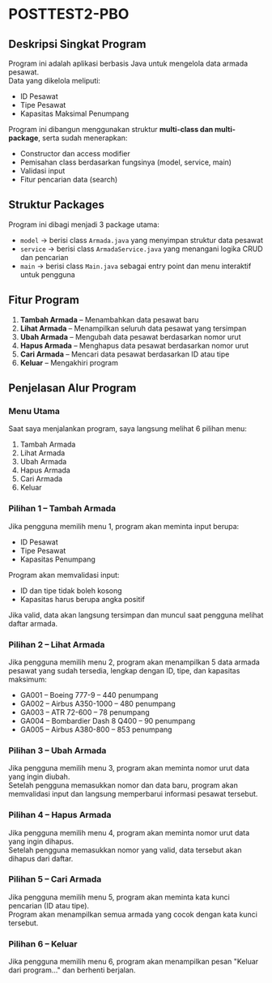 # POSTTEST2-PBO

## Deskripsi Singkat Program
Program ini adalah aplikasi berbasis Java untuk mengelola data armada pesawat.  
Data yang dikelola meliputi:

- ID Pesawat  
- Tipe Pesawat  
- Kapasitas Maksimal Penumpang  

Program ini dibangun menggunakan struktur **multi-class dan multi-package**, serta sudah menerapkan:

- Constructor dan access modifier  
- Pemisahan class berdasarkan fungsinya (model, service, main)  
- Validasi input  
- Fitur pencarian data (search)

## Struktur Packages
Program ini dibagi menjadi 3 package utama:

- `model` → berisi class `Armada.java` yang menyimpan struktur data pesawat  
- `service` → berisi class `ArmadaService.java` yang menangani logika CRUD dan pencarian  
- `main` → berisi class `Main.java` sebagai entry point dan menu interaktif untuk pengguna

## Fitur Program
1. **Tambah Armada** – Menambahkan data pesawat baru  
2. **Lihat Armada** – Menampilkan seluruh data pesawat yang tersimpan  
3. **Ubah Armada** – Mengubah data pesawat berdasarkan nomor urut  
4. **Hapus Armada** – Menghapus data pesawat berdasarkan nomor urut  
5. **Cari Armada** – Mencari data pesawat berdasarkan ID atau tipe  
6. **Keluar** – Mengakhiri program

## Penjelasan Alur Program

### Menu Utama
Saat saya menjalankan program, saya langsung melihat 6 pilihan menu:
1. Tambah Armada
2. Lihat Armada
3. Ubah Armada
4. Hapus Armada
5. Cari Armada
6. Keluar

### Pilihan 1 – Tambah Armada
Jika pengguna memilih menu 1, program akan meminta input berupa:
- ID Pesawat
- Tipe Pesawat
- Kapasitas Penumpang

Program akan memvalidasi input:
- ID dan tipe tidak boleh kosong
- Kapasitas harus berupa angka positif

Jika valid, data akan langsung tersimpan dan muncul saat pengguna melihat daftar armada.

### Pilihan 2 – Lihat Armada
Jika pengguna memilih menu 2, program akan menampilkan 5 data armada pesawat yang sudah tersedia, lengkap dengan ID, tipe, dan kapasitas maksimum:

- GA001 – Boeing 777-9 – 440 penumpang  
- GA002 – Airbus A350-1000 – 480 penumpang  
- GA003 – ATR 72-600 – 78 penumpang  
- GA004 – Bombardier Dash 8 Q400 – 90 penumpang  
- GA005 – Airbus A380-800 – 853 penumpang  

### Pilihan 3 – Ubah Armada
Jika pengguna memilih menu 3, program akan meminta nomor urut data yang ingin diubah.  
Setelah pengguna memasukkan nomor dan data baru, program akan memvalidasi input dan langsung memperbarui informasi pesawat tersebut.

### Pilihan 4 – Hapus Armada
Jika pengguna memilih menu 4, program akan meminta nomor urut data yang ingin dihapus.  
Setelah pengguna memasukkan nomor yang valid, data tersebut akan dihapus dari daftar.

### Pilihan 5 – Cari Armada
Jika pengguna memilih menu 5, program akan meminta kata kunci pencarian (ID atau tipe).  
Program akan menampilkan semua armada yang cocok dengan kata kunci tersebut.

### Pilihan 6 – Keluar
Jika pengguna memilih menu 6, program akan menampilkan pesan "Keluar dari program..." dan berhenti berjalan.
